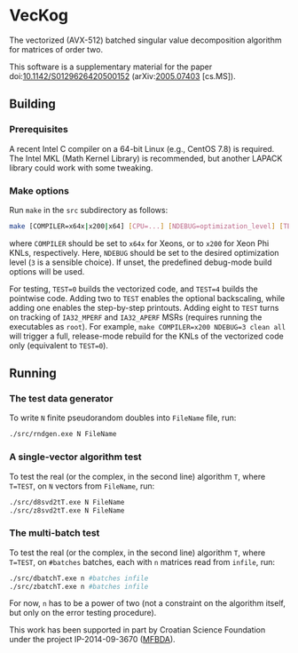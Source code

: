 # VecKog
The vectorized (AVX-512) batched singular value decomposition algorithm for matrices of order two.

This software is a supplementary material for the paper
doi:[10.1142/S0129626420500152](https://doi.org/10.1142/S0129626420500152 "Batched Computation of the Singular Value Decompositions of Order Two by the AVX-512 Vectorization")
(arXiv:[2005.07403](https://arxiv.org/abs/2005.07403 "Batched computation of the singular value decompositions of order two by the AVX-512 vectorization") \[cs.MS\]).

## Building

### Prerequisites

A recent Intel C compiler on a 64-bit Linux (e.g., CentOS 7.8) is required.
The Intel MKL (Math Kernel Library) is recommended, but another LAPACK library could work with some tweaking.

### Make options

Run ``make`` in the ``src`` subdirectory as follows:
```bash
make [COMPILER=x64x|x200|x64] [CPU=...] [NDEBUG=optimization_level] [TEST=0..15] [all|clean|help]
```
where ``COMPILER`` should be set to ``x64x`` for Xeons, or to ``x200`` for Xeon Phi KNLs, respectively.
Here, ``NDEBUG`` should be set to the desired optimization level (``3`` is a sensible choice).
If unset, the predefined debug-mode build options will be used.

For testing, ``TEST=0`` builds the vectorized code, and ``TEST=4`` builds the pointwise code.
Adding two to ``TEST`` enables the optional backscaling, while adding one enables the step-by-step printouts.
Adding eight to ``TEST`` turns on tracking of ``IA32_MPERF`` and ``IA32_APERF`` MSRs (requires running the executables as `root`).
For example, ``make COMPILER=x200 NDEBUG=3 clean all`` will trigger a full, release-mode rebuild for the KNLs of the vectorized code only (equivalent to ``TEST=0``).

## Running

### The test data generator

To write ``N`` finite pseudorandom doubles into ``FileName`` file, run:
```bash
./src/rndgen.exe N FileName
```

### A single-vector algorithm test

To test the real (or the complex, in the second line) algorithm ``T``, where ``T=TEST``, on ``N`` vectors from ``FileName``, run:
```bash
./src/d8svd2tT.exe N FileName
./src/z8svd2tT.exe N FileName
```

### The multi-batch test

To test the real (or the complex, in the second line) algorithm ``T``, where ``T=TEST``, on ``#batches`` batches, each with ``n`` matrices read from ``infile``, run:
```bash
./src/dbatchT.exe n #batches infile
./src/zbatchT.exe n #batches infile
```
For now, ``n`` has to be a power of two (not a constraint on the algorithm itself, but only on the error testing procedure).

This work has been supported in part by Croatian Science Foundation under the project IP-2014-09-3670 ([MFBDA](https://web.math.pmf.unizg.hr/mfbda/)).
